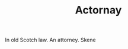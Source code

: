 ---
title: Actornay
permalink: "/definitions/actornay.html"
body: In old Scotch law. An attorney. Skene
published_at: '2018-07-07'
layout: post
---